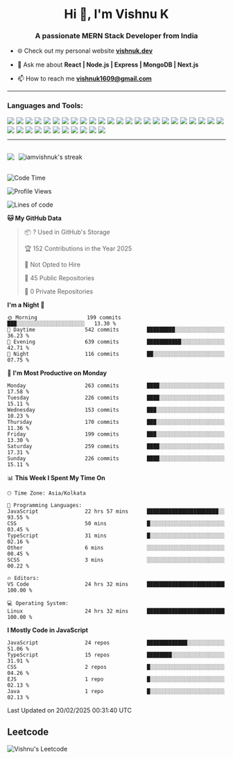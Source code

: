<h1 align="center">Hi 👋, I'm Vishnu K</h1>
<h3 align="center">A passionate MERN Stack Developer from India</h3>

- 🌐 Check out my personal website **[vishnuk.dev](https://www.vishnuk.dev)**  

- 💬 Ask me about **React | Node.js | Express | MongoDB | Next.js**  

- 📫 How to reach me **vishnuk1609@gmail.com**  
<hr />

<h3 align="left">Languages and Tools:</h3>

<p align="left" style="display: flex; flex-wrap: wrap; gap: 5px;">
<img src="https://img.shields.io/badge/Next.js-000000?style=for-the-badge&logo=next.js&logoColor=white" />
<img src="https://img.shields.io/badge/javascript-%23323330.svg?style=for-the-badge&logo=javascript&logoColor=%23F7DF1E" />
<img src="https://img.shields.io/badge/typescript-%23007ACC.svg?style=for-the-badge&logo=typescript&logoColor=white" />
<img src="https://img.shields.io/badge/react-%2320232a.svg?style=for-the-badge&logo=react&logoColor=%2361DAFB" />
<img src="https://img.shields.io/badge/express.js-%23404d59.svg?style=for-the-badge&logo=express&logoColor=%2361DAFB" />
<img src="https://img.shields.io/badge/nestjs-%23E0234E.svg?style=for-the-badge&logo=nestjs&logoColor=white" />
<img src="https://img.shields.io/badge/node.js-6DA55F?style=for-the-badge&logo=node.js&logoColor=white" />
<img src="https://img.shields.io/badge/MongoDB-%234ea94b.svg?style=for-the-badge&logo=mongodb&logoColor=white" />
<img src="https://img.shields.io/badge/LeetCode-000000?style=for-the-badge&logo=LeetCode&logoColor=#d16c06" />
<img src="https://img.shields.io/badge/JWT-black?style=for-the-badge&logo=JSON%20web%20tokens" />
<img src="https://img.shields.io/badge/NPM-%23CB3837.svg?style=for-the-badge&logo=npm&logoColor=white" />
<img src="https://img.shields.io/badge/React_Router-CA4245?style=for-the-badge&logo=react-router&logoColor=white" />
<img src="https://img.shields.io/badge/Firebase-039BE5?style=for-the-badge&logo=Firebase&logoColor=white" />
<img src="https://img.shields.io/badge/nginx-%23009639.svg?style=for-the-badge&logo=nginx&logoColor=white" />
<img src="https://img.shields.io/badge/tailwindcss-%2338B2AC.svg?style=for-the-badge&logo=tailwind-css&logoColor=white" />
<img src="https://img.shields.io/badge/NODEMON-%23323330.svg?style=for-the-badge&logo=nodemon&logoColor=%BBDEAD" />
<img src="https://img.shields.io/badge/Socket.io-black?style=for-the-badge&logo=socket.io&badgeColor=010101" />
<img src="https://img.shields.io/badge/redux-%23593d88.svg?style=for-the-badge&logo=redux&logoColor=white" />
<img src="https://img.shields.io/badge/netlify-%23000000.svg?style=for-the-badge&logo=netlify&logoColor=#00C7B7" />
<img src="https://img.shields.io/badge/Vercel-000000?style=for-the-badge&logo=vercel&logoColor=white" />
<img src="https://img.shields.io/badge/github-%23121011.svg?style=for-the-badge&logo=github&logoColor=white" />
<img src="https://img.shields.io/badge/git-%23F05033.svg?style=for-the-badge&logo=git&logoColor=white" />
<img src="https://img.shields.io/badge/Postman-FF6C37?style=for-the-badge&logo=postman&logoColor=white" />
<img src="https://img.shields.io/badge/html5-%23E34F26.svg?style=for-the-badge&logo=html5&logoColor=white" />
<img src="https://img.shields.io/badge/css3-%231572B6.svg?style=for-the-badge&logo=css3&logoColor=white" />
<img src="https://img.shields.io/badge/Visual%20Studio%20Code-0078d7.svg?style=for-the-badge&logo=visual-studio-code&logoColor=white" />
<img src="https://img.shields.io/badge/bootstrap-%238511FA.svg?style=for-the-badge&logo=bootstrap&logoColor=white" />
<img src="https://img.shields.io/badge/java-%23ED8B00.svg?style=for-the-badge&logo=openjdk&logoColor=white" />
<img src="https://img.shields.io/badge/postgres-%23316192.svg?style=for-the-badge&logo=postgresql&logoColor=white" />
<img src="https://img.shields.io/badge/jquery-%230769AD.svg?style=for-the-badge&logo=jquery&logoColor=white" />
<img src="https://img.shields.io/badge/vite-%23646CFF.svg?style=for-the-badge&logo=vite&logoColor=white" />
<img src="https://img.shields.io/badge/AWS-%23FF9900.svg?style=for-the-badge&logo=amazon-aws&logoColor=white" />
<img src="https://img.shields.io/badge/c-%2300599C.svg?style=for-the-badge&logo=c&logoColor=white" />
<img src="https://img.shields.io/badge/figma-%23F24E1E.svg?style=for-the-badge&logo=figma&logoColor=white" />
<img src="https://img.shields.io/badge/docker-%230081CB.svg?style=for-the-badge&logo=docker&logoColor=white" />
</p>

<hr />
<br />

<div style="display: flex; flex-direction: row; gap: 10px;">
  <picture>
    <source
      srcset="https://github-readme-stats.vercel.app/api?username=iamvishnuk&show_icons=true&theme=dark"
      media="(prefers-color-scheme: dark)"
    />
    <source
      srcset="https://github-readme-stats.vercel.app/api?username=iamvishnuk&show_icons=true"
      media="(prefers-color-scheme: light), (prefers-color-scheme: no-preference)"
    />
    <img src="https://github-readme-stats.vercel.app/api?username=iamvishnuk&show_icons=true" />
  </picture>
  <img alt="iamvishnuk's streak" src="https://github-readme-streak-stats-eight.vercel.app/?user=iamvishnuk&theme=dark&hide_border=false&short_numbers=true"/>
</div>
<!-- <img align="left" src="https://github-readme-stats.vercel.app/api?username=iamvishnuk&show_icons=true&locale=en" alt="iamvishnuk" /> -->
<!-- <img src="https://github-readme-stats.vercel.app/api/top-langs/?username=iamvishnuk&layout=compact" /> -->
<br/>

<!--START_SECTION:waka-->
![Code Time](http://img.shields.io/badge/Code%20Time-26%20hrs%2041%20mins-blue)

![Profile Views](http://img.shields.io/badge/Profile%20Views-31-blue)

![Lines of code](https://img.shields.io/badge/From%20Hello%20World%20I%27ve%20Written-2.6%20million%20lines%20of%20code-blue)

**🐱 My GitHub Data** 

> 📦 ? Used in GitHub's Storage 
 > 
> 🏆 152 Contributions in the Year 2025
 > 
> 🚫 Not Opted to Hire
 > 
> 📜 45 Public Repositories 
 > 
> 🔑 0 Private Repositories 
 > 
**I'm a Night 🦉** 

```text
🌞 Morning                199 commits         ███░░░░░░░░░░░░░░░░░░░░░░   13.30 % 
🌆 Daytime                542 commits         █████████░░░░░░░░░░░░░░░░   36.23 % 
🌃 Evening                639 commits         ███████████░░░░░░░░░░░░░░   42.71 % 
🌙 Night                  116 commits         ██░░░░░░░░░░░░░░░░░░░░░░░   07.75 % 
```
📅 **I'm Most Productive on Monday** 

```text
Monday                   263 commits         ████░░░░░░░░░░░░░░░░░░░░░   17.58 % 
Tuesday                  226 commits         ████░░░░░░░░░░░░░░░░░░░░░   15.11 % 
Wednesday                153 commits         ███░░░░░░░░░░░░░░░░░░░░░░   10.23 % 
Thursday                 170 commits         ███░░░░░░░░░░░░░░░░░░░░░░   11.36 % 
Friday                   199 commits         ███░░░░░░░░░░░░░░░░░░░░░░   13.30 % 
Saturday                 259 commits         ████░░░░░░░░░░░░░░░░░░░░░   17.31 % 
Sunday                   226 commits         ████░░░░░░░░░░░░░░░░░░░░░   15.11 % 
```


📊 **This Week I Spent My Time On** 

```text
🕑︎ Time Zone: Asia/Kolkata

💬 Programming Languages: 
JavaScript               22 hrs 57 mins      ███████████████████████░░   93.55 % 
CSS                      50 mins             █░░░░░░░░░░░░░░░░░░░░░░░░   03.45 % 
TypeScript               31 mins             █░░░░░░░░░░░░░░░░░░░░░░░░   02.16 % 
Other                    6 mins              ░░░░░░░░░░░░░░░░░░░░░░░░░   00.45 % 
SCSS                     3 mins              ░░░░░░░░░░░░░░░░░░░░░░░░░   00.22 % 

🔥 Editors: 
VS Code                  24 hrs 32 mins      █████████████████████████   100.00 % 

💻 Operating System: 
Linux                    24 hrs 32 mins      █████████████████████████   100.00 % 
```

**I Mostly Code in JavaScript** 

```text
JavaScript               24 repos            █████████████░░░░░░░░░░░░   51.06 % 
TypeScript               15 repos            ████████░░░░░░░░░░░░░░░░░   31.91 % 
CSS                      2 repos             █░░░░░░░░░░░░░░░░░░░░░░░░   04.26 % 
EJS                      1 repo              █░░░░░░░░░░░░░░░░░░░░░░░░   02.13 % 
Java                     1 repo              █░░░░░░░░░░░░░░░░░░░░░░░░   02.13 % 
```




 Last Updated on 20/02/2025 00:31:40 UTC
<!--END_SECTION:waka-->


## Leetcode
![Vishnu's Leetcode](https://leetcard.jacoblin.cool/vishnukkakkarayil?ext=heatmap)
